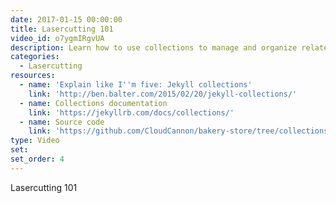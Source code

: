 ```yaml
---
date: 2017-01-15 00:00:00
title: Lasercutting 101
video_id: o7ygmIRgvUA
description: Learn how to use collections to manage and organize related content
categories:
  - Lasercutting
resources:
  - name: 'Explain like I''m five: Jekyll collections'
    link: 'http://ben.balter.com/2015/02/20/jekyll-collections/'
  - name: Collections documentation
    link: 'https://jekyllrb.com/docs/collections/'
  - name: Source code
    link: 'https://github.com/CloudCannon/bakery-store/tree/collections'
type: Video
set:
set_order: 4
---
```


Lasercutting 101

&nbsp;

&nbsp;